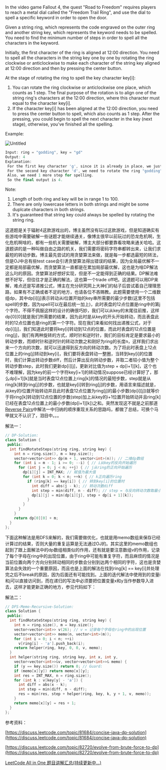 In the video game Fallout 4, the quest "Road to Freedom" requires players to reach a metal dial called the "Freedom Trail Ring", and use the dial to spell a specific keyword in order to open the door.

Given a string ring, which represents the code engraved on the outer ring and another string key, which represents the keyword needs to be spelled. You need to find the minimum number of steps in order to spell all the characters in the keyword.

Initially, the first character of the ring is aligned at 12:00 direction. You need to spell all the characters in the string key one by one by rotating the ring clockwise or anticlockwise to make each character of the string key aligned at 12:00 direction and then by pressing the center button.

At the stage of rotating the ring to spell the key character key[i]:

1. You can rotate the ring clockwise or anticlockwise one place, which counts as 1 step. The final purpose of the rotation is to align one of the string ring's characters at the 12:00 direction, where this character must equal to the character key[i].
2. If the character key[i] has been aligned at the 12:00 direction, you need to press the center button to spell, which also counts as 1 step. After the pressing, you could begin to spell the next character in the key (next stage), otherwise, you've finished all the spelling.

Example:

![Untitled](https://prod-files-secure.s3.us-west-2.amazonaws.com/bfd53194-dc1b-48fe-b468-4b8f0627c3d5/5debd385-3564-4eb2-8f6e-dde94c5e456b/Untitled.png)

```cpp
Input: ring = "godding", key = "gd"
Output: 4
Explanation:
 For the first key character 'g', since it is already in place, we just need 1 step to spell this character.
 For the second key character 'd', we need to rotate the ring "godding" anticlockwise by two steps to make it become "ddinggo".
 Also, we need 1 more step for spelling.
 So the final output is 4.
```

Note:

1. Length of both ring and key will be in range 1 to 100.
2. There are only lowercase letters in both strings and might be some duplcate characters in both strings.
3. It's guaranteed that string key could always be spelled by rotating the string ring.

这道题是关于辐射4这款游戏出的，博主虽然没有玩过这款游戏，但是知道确实有些游戏中需要破解一些谜题才能继续通关，像博主很早以前玩过的恐龙危机啊，生化危机啊啥的，都有一些机关需要破解，博主大部分都要靠看攻略来通关哈哈。这道题讲的是一种叫做自由之路的机关，我们需要将密码字符串都转出来，让我们求最短的转动步数。博主最先尝试的用贪婪算法来做，就是每一步都选最短的转法，但是OJ中总有些test case会引诱贪婪算法得出错误的结果，因为全局最优解不一定都是局部最优解，而贪婪算法一直都是在累加局部最优解，这也是为啥DP解法这么叼的原因。贪婪算法好想好实现，但是不一定能得到正确的结果。DP解法难想不好写，但往往才是正确的解法，这也算一个trade off吧。这道题可以用DP来解，难点还是写递推公式，博主在充分研究网上大神们的帖子后尝试着自己理理思路，如果有不正确或者不足的地方，也请各位不吝赐教。此题需要使用一个二维数组dp，其中dp[i][j]表示转动从i位置开始的key串所需要的最少步数(这里不包括spell的步数，因为spell可以在最后统一加上)，此时表盘的12点位置是ring中的第j个字符。不得不佩服这样的设计的确很巧妙，我们可以从key的末尾往前推，这样dp[0][0]就是我们所需要的结果，因为此时是从key的开头开始转动，而且表盘此时的12点位置也是ring的第一个字符。现在我们来看如何找出递推公式，对于dp[i][j]，我们知道此时要将key[i]转动到12点的位置，而此时表盘的12点位置是ring[j]，我们有两种旋转的方式，顺时针和逆时针，我们的目标肯定是要求最小的转动步数，而顺时针和逆时针的转动次数之和刚好为ring的长度n，这样我们求出来一个方向的次数，就可以迅速得到反方向的转动次数。为了将此时表盘上12点位置上的ring[j]转动到key[i]，我们要将表盘转动一整圈，当转到key[i]的位置时，我们计算出转动步数diff，然后计算出反向转动步数，并取二者较小值为整个转动步数step，此时我们更新dp[i][j]，更新对比值为step + dp[i+1][k]，这个也不难理解，因为key的前一个字符key[i+1]的转动情况suppose已经计算好了，那么dp[i+1][k]就是当时表盘12点位置上ring[k]的情况的最短步数，step就是从ring[k]转到ring[j]的步数，也就是key[i]转到ring[j]的步数，用语言来描述就是，从key的i位置开始转动并且此时表盘12点位置为ring[j]的最小步数(dp[i][j])就等价于将ring[k]转动到12点位置的步数(step)加上从key的i+1位置开始转动并且ring[k]已经在表盘12点位置上的最小步数(dp[i+1][k])之和。突然发现这不就是之前那道[Reverse Pairs](http://www.cnblogs.com/grandyang/p/6657956.html)中解法一中归纳的顺序重现关系的思路吗，都做了总结，可换个马甲就又不认识了，泪目中。。。

解法一：

```cpp
// DP-Solution:
class Solution {
 public:
  int findRotateSteps(string ring, string key) {
    int n = ring.size(), m = key.size();
    vector<vector<int>> dp(m + 1, vector<int>(n)); // 二维dp数组
    for (int i = m - 1; i >= 0; --i) { // i从key的反向开始遍历
      for (int j = 0; j < n; ++j) { // j从ring的正向开始遍历
        dp[i][j] = INT_MAX; // 赋值为最大值
        for (int k = 0; k < n; ++k) { // k正向遍历ring
          if (ring[k] == key[i]) { // 转到key[i]的位置时
            int diff = abs(j - k); // 转动次数diff
            int step = min(diff, n - diff); // step = 与反向转动次数取最小值
            dp[i][j] = min(dp[i][j], step + dp[i + 1][k]);
          }
        }
      }
    }
    return dp[0][0] + m;
  }
};
```

下面这种解法是用DFS来解的，我们需要做优化，也就是用memo数组来保存已经计算过的结果，否则大量的重复运算是无法通过OJ的。其实这里的memo数组也起到了跟上面解法中的dp数组相类似的作用，还有就是要注意数组v的作用，记录了每个字母在ring中的出现位置，由于ring中可能有重复字符，而且麻烦的情况是当前位置向两个方向分别转动相同的步数会分别到达两个相同的字符，这也是贪婪算法会失效的一个重要原因，而且也是上面的解法在找到ring[k] == key[i]并处理完之后不break的原因，因为后面还有可能找到。上面的迭代解法中使用到的变量i和j可以直接访问到，而在递归的写法中必须要把位置变量x和y当作参数导入进去，这样才能更新正确的地方，参见代码如下：

解法二：

```cpp
// DFS-Memo-Recursive-Solution:
class Solution {
 public:
  int findRotateSteps(string ring, string key) {
    int n = ring.size(), m = key.size();
    vector<vector<int>> v(26); // v = 记录每个字母在ring中的出现位置
    vector<vector<int>> memo(n, vector<int>(m));
    for (int i = 0; i < n; ++i)
      v[ring[i] - 'a'].push_back(i);
    return helper(ring, key, 0, 0, v, memo);
  }
  int helper(string ring, string key, int x, int y,
    vector<vector<int>>&v, vector<vector<int>>& memo) {
    if (y == key.size()) return 0; // Guard:
    if (memo[x][y]) return memo[x][y];
    int res = INT_MAX, n = ring.size();
    for (int k : v[key[y] - 'a']) {
      int diff = abs(x - k);
      int step = min(diff, n - diff);
      res = min(res, step + helper(ring, key, k, y + 1, v, memo));
    }
    return memo[x][y] = res + 1;
  }
};
```

参考资料：

[https://discuss.leetcode.com/topic/81684/concise-java-dp-solution](https://discuss.leetcode.com/topic/81684/concise-java-dp-solution)

[https://discuss.leetcode.com/topic/82720/evolve-from-brute-force-to-dp](https://discuss.leetcode.com/topic/82720/evolve-from-brute-force-to-dp)

[LeetCode All in One 题目讲解汇总(持续更新中...)](http://www.cnblogs.com/grandyang/p/4606334.html)